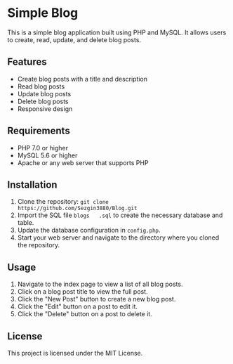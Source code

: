 # Simple Blog

This is a simple blog application built using PHP and MySQL. It allows users to create, read, update, and delete blog posts.

## Features

- Create blog posts with a title and description
- Read blog posts
- Update blog posts
- Delete blog posts
- Responsive design

## Requirements

- PHP 7.0 or higher
- MySQL 5.6 or higher
- Apache or any web server that supports PHP

## Installation

1. Clone the repository: `git clone https://github.com/Sezgin3880/Blog.git`
2. Import the SQL file `blogs   .sql` to create the necessary database and table.
3. Update the database configuration in `config.php`.
4. Start your web server and navigate to the directory where you cloned the repository.

## Usage

1. Navigate to the index page to view a list of all blog posts.
2. Click on a blog post title to view the full post.
3. Click the "New Post" button to create a new blog post.
4. Click the "Edit" button on a post to edit it.
5. Click the "Delete" button on a post to delete it.

## License

This project is licensed under the MIT License.